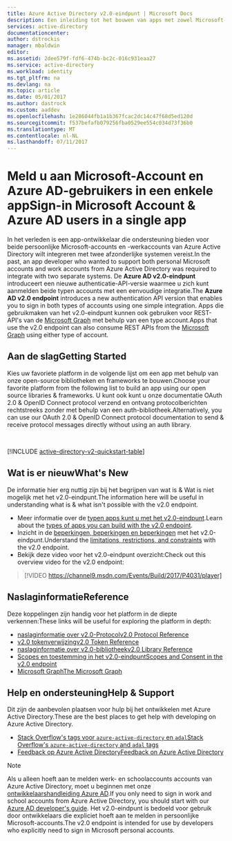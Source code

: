 ```yaml
---
title: Azure Active Directory v2.0-eindpunt | Microsoft Docs
description: Een inleiding tot het bouwen van apps met zowel Microsoft-Account en Azure Active Directory aanmelden.
services: active-directory
documentationcenter: 
author: dstrockis
manager: mbaldwin
editor: 
ms.assetid: 2dee579f-fdf6-474b-bc2c-016c931eaa27
ms.service: active-directory
ms.workload: identity
ms.tgt_pltfrm: na
ms.devlang: na
ms.topic: article
ms.date: 05/01/2017
ms.author: dastrock
ms.custom: aaddev
ms.openlocfilehash: 1e286044fb1a1b367fcac2dc14c47f68d5ed120d
ms.sourcegitcommit: f537befafb079256fba0529ee554c034d73f36b0
ms.translationtype: MT
ms.contentlocale: nl-NL
ms.lasthandoff: 07/11/2017
---
```

# <a name="sign-in-microsoft-account--azure-ad-users-in-a-single-app"></a><span data-ttu-id="2c1f9-103">Meld u aan Microsoft-Account en Azure AD-gebruikers in een enkele app</span><span class="sxs-lookup"><span data-stu-id="2c1f9-103">Sign-in Microsoft Account & Azure AD users in a single app</span></span>
<span data-ttu-id="2c1f9-104">In het verleden is een app-ontwikkelaar die ondersteuning bieden voor beide persoonlijke Microsoft-accounts en -werkaccounts van Azure Active Directory wilt integreren met twee afzonderlijke systemen vereist.</span><span class="sxs-lookup"><span data-stu-id="2c1f9-104">In the past, an app developer who wanted to support both personal Microsoft accounts and work accounts from Azure Active Directory was required to integrate with two separate systems.</span></span>  <span data-ttu-id="2c1f9-105">De **Azure AD v2.0-eindpunt** introduceert een nieuwe authenticatie-API-versie waarmee u zich kunt aanmelden beide typen accounts met een eenvoudige integratie.</span><span class="sxs-lookup"><span data-stu-id="2c1f9-105">The **Azure AD v2.0 endpoint** introduces a new authentication API version that enables you to sign in both types of accounts using one simple integration.</span></span>  <span data-ttu-id="2c1f9-106">Apps die gebruikmaken van het v2.0-eindpunt kunnen ook gebruiken voor REST-API's van de [Microsoft Graph](https://graph.microsoft.io) met behulp van een type account.</span><span class="sxs-lookup"><span data-stu-id="2c1f9-106">Apps that use the v2.0 endpoint can also consume REST APIs from the [Microsoft Graph](https://graph.microsoft.io) using either type of account.</span></span>

## <a name="getting-started"></a><span data-ttu-id="2c1f9-107">Aan de slag</span><span class="sxs-lookup"><span data-stu-id="2c1f9-107">Getting Started</span></span>
<span data-ttu-id="2c1f9-108">Kies uw favoriete platform in de volgende lijst om een app met behulp van onze open-source bibliotheken en frameworks te bouwen.</span><span class="sxs-lookup"><span data-stu-id="2c1f9-108">Choose your favorite platform from the following list to build an app using our open source libraries & frameworks.</span></span>  <span data-ttu-id="2c1f9-109">U kunt ook kunt u onze documentatie OAuth 2.0 & OpenID Connect protocol verzend en ontvang protocolberichten rechtstreeks zonder met behulp van een auth-bibliotheek.</span><span class="sxs-lookup"><span data-stu-id="2c1f9-109">Alternatively, you can use our OAuth 2.0 & OpenID Connect protocol documentation to send & receive protocol messages directly without using an auth library.</span></span>

<br />

[!INCLUDE [active-directory-v2-quickstart-table](../../../includes/active-directory-v2-quickstart-table.md)]

## <a name="whats-new"></a><span data-ttu-id="2c1f9-110">Wat is er nieuw</span><span class="sxs-lookup"><span data-stu-id="2c1f9-110">What's New</span></span>
<span data-ttu-id="2c1f9-111">De informatie hier erg nuttig zijn bij het begrijpen van wat is & Wat is niet mogelijk met het v2.0-eindpunt.</span><span class="sxs-lookup"><span data-stu-id="2c1f9-111">The information here will be useful in understanding what is & what isn't possible with the v2.0 endpoint.</span></span>

* <span data-ttu-id="2c1f9-112">Meer informatie over de [typen apps kunt u met het v2.0-eindpunt](active-directory-v2-flows.md).</span><span class="sxs-lookup"><span data-stu-id="2c1f9-112">Learn about the [types of apps you can build with the v2.0 endpoint](active-directory-v2-flows.md).</span></span>
* <span data-ttu-id="2c1f9-113">Inzicht in de [beperkingen, beperkingen en beperkingen](active-directory-v2-limitations.md) met het v2.0-eindpunt.</span><span class="sxs-lookup"><span data-stu-id="2c1f9-113">Understand the [limitations, restrictions, and constraints](active-directory-v2-limitations.md) with the v2.0 endpoint.</span></span>
* <span data-ttu-id="2c1f9-114">Bekijk deze video voor het v2.0-eindpunt overzicht:</span><span class="sxs-lookup"><span data-stu-id="2c1f9-114">Check out this overview video for the v2.0 endpoint:</span></span>

>[!VIDEO https://channel9.msdn.com/Events/Build/2017/P4031/player]

## <a name="reference"></a><span data-ttu-id="2c1f9-115">Naslaginformatie</span><span class="sxs-lookup"><span data-stu-id="2c1f9-115">Reference</span></span>
<span data-ttu-id="2c1f9-116">Deze koppelingen zijn handig voor het platform in de diepte verkennen:</span><span class="sxs-lookup"><span data-stu-id="2c1f9-116">These links will be useful for exploring the platform in depth:</span></span>

* [<span data-ttu-id="2c1f9-117">naslaginformatie over v2.0-Protocol</span><span class="sxs-lookup"><span data-stu-id="2c1f9-117">v2.0 Protocol Reference</span></span>](active-directory-v2-protocols.md)
* [<span data-ttu-id="2c1f9-118">v2.0 tokenverwijzing</span><span class="sxs-lookup"><span data-stu-id="2c1f9-118">v2.0 Token Reference</span></span>](active-directory-v2-tokens.md)
* [<span data-ttu-id="2c1f9-119">naslaginformatie over v2.0-bibliotheek</span><span class="sxs-lookup"><span data-stu-id="2c1f9-119">v2.0 Library Reference</span></span>](active-directory-v2-libraries.md)
* [<span data-ttu-id="2c1f9-120">Scopes en toestemming in het v2.0-eindpunt</span><span class="sxs-lookup"><span data-stu-id="2c1f9-120">Scopes and Consent in the v2.0 endpoint</span></span>](active-directory-v2-scopes.md)
* [<span data-ttu-id="2c1f9-121">Microsoft Graph</span><span class="sxs-lookup"><span data-stu-id="2c1f9-121">The Microsoft Graph</span></span>](https://graph.microsoft.io)

## <a name="help--support"></a><span data-ttu-id="2c1f9-122">Help en ondersteuning</span><span class="sxs-lookup"><span data-stu-id="2c1f9-122">Help & Support</span></span>
<span data-ttu-id="2c1f9-123">Dit zijn de aanbevolen plaatsen voor hulp bij het ontwikkelen met Azure Active Directory.</span><span class="sxs-lookup"><span data-stu-id="2c1f9-123">These are the best places to get help with developing on Azure Active Directory.</span></span>

* [<span data-ttu-id="2c1f9-124">Stack Overflow's tags voor `azure-active-directory` en `adal`</span><span class="sxs-lookup"><span data-stu-id="2c1f9-124">Stack Overflow's `azure-active-directory` and `adal` tags</span></span>](http://stackoverflow.com/questions/tagged/azure-active-directory+or+adal)
* [<span data-ttu-id="2c1f9-125">Feedback op Azure Active Directory</span><span class="sxs-lookup"><span data-stu-id="2c1f9-125">Feedback on Azure Active Directory</span></span>](https://feedback.azure.com/forums/169401-azure-active-directory/category/164757-developer-experiences)


> [!NOTE]
> <span data-ttu-id="2c1f9-126">Als u alleen hoeft aan te melden werk- en schoolaccounts accounts van Azure Active Directory, moet u beginnen met onze [ontwikkelaarshandleiding Azure AD](active-directory-developers-guide.md).</span><span class="sxs-lookup"><span data-stu-id="2c1f9-126">If you only need to sign in work and school accounts from Azure Active Directory, you should start with our [Azure AD developer's guide](active-directory-developers-guide.md).</span></span>  <span data-ttu-id="2c1f9-127">Het v2.0-eindpunt is bedoeld voor gebruik door ontwikkelaars die expliciet hoeft aan te melden in persoonlijke Microsoft-accounts.</span><span class="sxs-lookup"><span data-stu-id="2c1f9-127">The v2.0 endpoint is intended for use by developers who explicitly need to sign in Microsoft personal accounts.</span></span>


